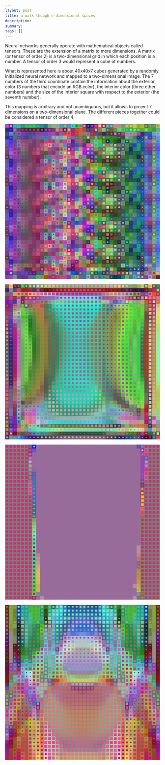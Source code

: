 ```yaml
---
layout: post
title: a walk though n-dimensional spaces
description:
summary:
tags: []
---
```


Neural networks generally operate with mathematical objects called tensors. These are the extension of a matrix to more dimensions. A matrix (or tensor of order 2) is a two-dimensional grid in which each position is a number. A tensor of order 3 would represent a cube of numbers.

What is represented here is about 40x40x7 cubes generated by a randomly initialized neural network and mapped to a two-dimensional image. The 7 numbers of the third coordinate contain the information about the exterior color (3 numbers that encode an RGB color), the interior color (three other numbers) and the size of the interior square with respect to the exterior (the seventh number).

This mapping is arbitrary and not unambiguous, but it allows to project 7 dimensions on a two-dimensional plane.
The different pieces together could be considered a tensor of order 4.

![1](imgs/tensor-1.png)

![2](imgs/tensor-2.png)

![3](imgs/tensor-3.png)

![4](imgs/tensor-4.png)
